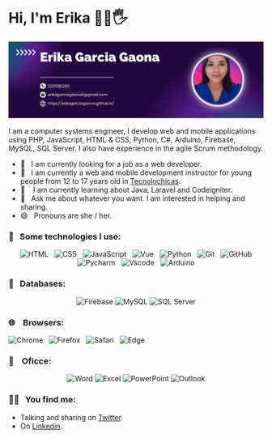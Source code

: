 # Hi, I'm Erika 👩‍💻🖐
![Demo](/imagen/portada.png)

I am a computer systems engineer, I develop web and mobile applications using PHP, JavaScript, HTML & CSS, Python, C#, Arduino, Firebase, MySQL, SQL Server. I also have experience in the agile Scrum methodology.

- 🔭 &nbsp;&nbsp;I am currently looking for a job as a web developer. <br/>
- 🔭 &nbsp;&nbsp;I am currently a web and mobile development instructor for young people from 12 to 17 years old in [Tecnolochicas](https://tecnolochicas.mx/). <br/>
- 🌱 &nbsp;&nbsp; I am currently learning about Java, Laravel and Codeigniter.<br/>
- 💬 &nbsp;&nbsp;Ask me about whatever you want. I am interested in helping and sharing. <br/>
- 😄 &nbsp;&nbsp;Pronouns are she / her.

### 🎯 &nbsp;&nbsp;Some technologies I use:
<p align="center">
  <img src="https://img.shields.io/badge/HTML5-E34F26?style=for-the-badge&logo=html5&logoColor=white" alt="HTML" />&nbsp;&nbsp;
  <img src="https://img.shields.io/badge/CSS3-1572B6?style=for-the-badge&logo=css3&logoColor=white" alt="CSS" />&nbsp;&nbsp;
  <img src="https://img.shields.io/badge/JavaScript-323330?style=for-the-badge&logo=javascript&logoColor=F7DF1E" alt="JavaScript" />&nbsp;&nbsp;
  <img src="https://img.shields.io/badge/Vue%20js-35495E?style=for-the-badge&logo=vuedotjs&logoColor=4FC08D" alt="Vue" />&nbsp;&nbsp;
  <img src="https://img.shields.io/badge/Python-FFD43B?style=for-the-badge&logo=python&logoColor=blue" alt="Python">&nbsp;&nbsp;
  <img src="https://img.shields.io/badge/Git-F05032?style=for-the-badge&logo=git&logoColor=white" alt="Git" />&nbsp;&nbsp;
  <img src="https://img.shields.io/badge/github%20-%23000.svg?&style=for-the-badge&logo=github&logoColor=white" alt="GitHub" />
  <img src="https://img.shields.io/badge/PyCharm-000000.svg?&style=for-the-badge&logo=PyCharm&logoColor=white" alt="Pycharm">&nbsp;&nbsp;
  <img src="https://img.shields.io/badge/VSCode-0078D4?style=for-the-badge&logo=visual%20studio%20code&logoColor=white" alt="Vscode">&nbsp;&nbsp;
  <img src="https://img.shields.io/badge/Arduino-00979D?style=for-the-badge&logo=arduino&logoColor=white" alt="Arduino" />
</p>

### 💾 &nbsp;&nbsp;Databases:
<p align="center">
  <img src="https://img.shields.io/badge/Firebase-FFCA28?style=for-the-badge&logo=firebase&logoColor=white" alt="Firebase" />
  <img src="https://img.shields.io/badge/MySQL-4479A1?style=for-the-badge&logo=mysql&logoColor=white" alt="MySQL" />
  <img src="https://img.shields.io/badge/Microsoft%20SQL%20Server-CC2927?style=for-the-badge&logo=microsoft%20sql%20server&logoColor=white" alt="SQL Server" />
</p>

### 🌐 &nbsp;&nbsp; Browsers:
<img src="https://img.shields.io/badge/Google%20Chrome-4285F4?style=for-the-badge&logo=google%20chrome&logoColor=white" alt="Chrome" />&nbsp;&nbsp;
<img src="https://img.shields.io/badge/Firefox-FF7139?style=for-the-badge&logo=firefox&logoColor=white" alt="Firefox" />&nbsp;&nbsp;
<img src="https://img.shields.io/badge/Safari-000000?style=for-the-badge&logo=safari&logoColor=white" alt="Safari" />&nbsp;&nbsp;
<img src="https://img.shields.io/badge/Microsoft%20Edge-0078D4?style=for-the-badge&logo=microsoft%20edge&logoColor=white" alt="Edge" />&nbsp;&nbsp;
### 🏢  &nbsp;&nbsp; Oficce:
<p align="center">
  <img src="https://img.shields.io/badge/Microsoft%20Word-2B579A?style=for-the-badge&logo=microsoft%20word&logoColor=white" alt="Word" />
  <img src="https://img.shields.io/badge/Microsoft%20Excel-217346?style=for-the-badge&logo=microsoft%20excel&logoColor=white" alt="Excel" />
  <img src="https://img.shields.io/badge/Microsoft%20PowerPoint-D83B01?style=for-the-badge&logo=microsoft%20powerpoint&logoColor=white" alt="PowerPoint" />
  <img src="https://img.shields.io/badge/Microsoft%20Outlook-0078D4?style=for-the-badge&logo=microsoft%20outlook&logoColor=white" alt="Outlook" />
</p>

### 📱👾 &nbsp;&nbsp;You find me:
- Talking and sharing on <a href="https://x.com/ErikaGarci20982">Twitter</a>.
- On <a href="https://www.linkedin.com/in/erikaggarcia/">Linkedin</a>.


